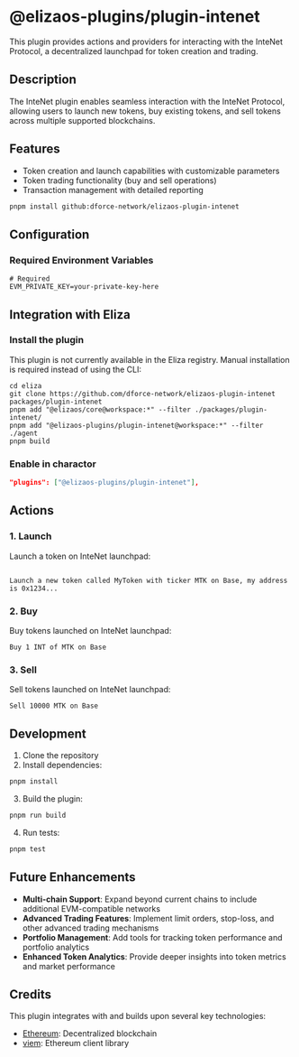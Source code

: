 # @elizaos-plugins/plugin-intenet

This plugin provides actions and providers for interacting with the InteNet Protocol, a decentralized launchpad for token creation and trading.

## Description

The InteNet plugin enables seamless interaction with the InteNet Protocol, allowing users to launch new tokens, buy existing tokens, and sell tokens across multiple supported blockchains.

## Features

- Token creation and launch capabilities with customizable parameters
- Token trading functionality (buy and sell operations)
- Transaction management with detailed reporting

```bash
pnpm install github:dforce-network/elizaos-plugin-intenet
```

## Configuration

### Required Environment Variables

```env
# Required
EVM_PRIVATE_KEY=your-private-key-here
```

## Integration with Eliza

### Install the plugin

This plugin is not currently available in the Eliza registry. Manual installation is required instead of using the CLI:

```shell
cd eliza
git clone https://github.com/dforce-network/elizaos-plugin-intenet packages/plugin-intenet
pnpm add "@elizaos/core@workspace:*" --filter ./packages/plugin-intenet/
pnpm add "@elizaos-plugins/plugin-intenet@workspace:*" --filter ./agent
pnpm build
```

### Enable in charactor

```json
"plugins": ["@elizaos-plugins/plugin-intenet"],
```

## Actions

### 1. Launch

Launch a token on InteNet launchpad:

```

Launch a new token called MyToken with ticker MTK on Base, my address is 0x1234...
```

### 2. Buy

Buy tokens launched on InteNet launchpad:

```
Buy 1 INT of MTK on Base
```

### 3. Sell

Sell tokens launched on InteNet launchpad:

```
Sell 10000 MTK on Base
```

## Development

1. Clone the repository
2. Install dependencies:

```bash
pnpm install
```

3. Build the plugin:

```bash
pnpm run build
```

4. Run tests:

```bash
pnpm test
```

## Future Enhancements

- **Multi-chain Support**: Expand beyond current chains to include additional EVM-compatible networks
- **Advanced Trading Features**: Implement limit orders, stop-loss, and other advanced trading mechanisms
- **Portfolio Management**: Add tools for tracking token performance and portfolio analytics
- **Enhanced Token Analytics**: Provide deeper insights into token metrics and market performance

## Credits

This plugin integrates with and builds upon several key technologies:

- [Ethereum](https://ethereum.org/): Decentralized blockchain
- [viem](https://viem.sh/): Ethereum client library
